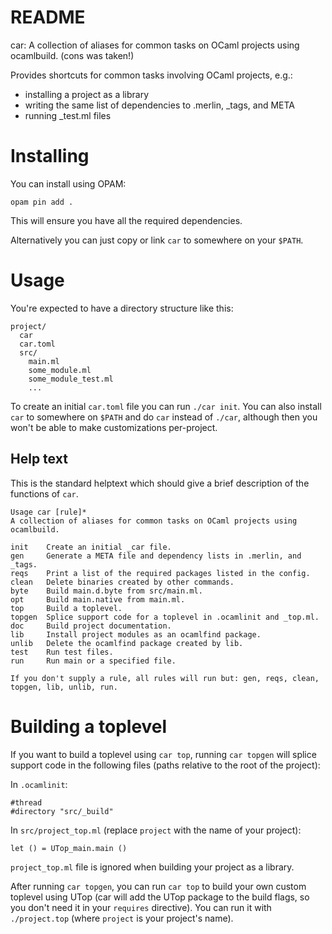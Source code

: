 # README

car: A collection of aliases for common tasks on OCaml projects using ocamlbuild.
(cons was taken!)

Provides shortcuts for common tasks involving OCaml projects, e.g.:
- installing a project as a library
- writing the same list of dependencies to .merlin, _tags, and META
- running _test.ml files

# Installing

You can install using OPAM:

    opam pin add .

This will ensure you have all the required dependencies.

Alternatively you can just copy or link `car` to somewhere on your `$PATH`.

# Usage

You're expected to have a directory structure like this:

    project/
      car
      car.toml
      src/
        main.ml
        some_module.ml
        some_module_test.ml
        ...

To create an initial `car.toml` file you can run `./car init`.
You can also install `car` to somewhere on `$PATH` and do `car` instead of
`./car`, although then you won't be able to make customizations per-project.

## Help text

This is the standard helptext which should give a brief description of the functions of `car`.

    Usage car [rule]*
    A collection of aliases for common tasks on OCaml projects using ocamlbuild.
    
    init    Create an initial _car file.
    gen     Generate a META file and dependency lists in .merlin, and _tags.
    reqs    Print a list of the required packages listed in the config.
    clean   Delete binaries created by other commands.
    byte    Build main.d.byte from src/main.ml.
    opt     Build main.native from main.ml.
    top     Build a toplevel.
    topgen  Splice support code for a toplevel in .ocamlinit and _top.ml.
    doc     Build project documentation.
    lib     Install project modules as an ocamlfind package.
    unlib   Delete the ocamlfind package created by lib.
    test    Run test files.
    run     Run main or a specified file.
    
    If you don't supply a rule, all rules will run but: gen, reqs, clean, topgen, lib, unlib, run.

# Building a toplevel

If you want to build a toplevel using `car top`, running `car topgen` will
splice support code in the following files (paths relative to the root of the
project): 

In `.ocamlinit`:

    #thread
    #directory "src/_build"

In `src/project_top.ml` (replace `project` with the name of your project):

    let () = UTop_main.main ()

`project_top.ml` file is ignored when building your project as a library.

After running `car topgen`, you can run `car top` to build your own custom
toplevel using UTop (car will add the UTop package to the build flags, so you don't need it in your `requires` directive).
You can run it with `./project.top` (where `project` is your project's name).
